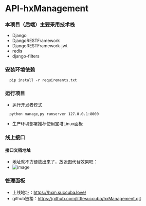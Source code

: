 # API-hxManagement
### 本项目（后端）主要采用技术栈
+ Django
+ DjangoRESTFramework
+ DjangoRESTFramework-jwt
+ redis
+ django-filters

### 安装环境依赖
```
  pip install -r requirements.txt
```
### 运行项目
+ 运行开发者模式
```
  python manage,py runserver 127.0.0.1:8000
```
+ 生产环境部署推荐使用宝塔Linux面板

### 线上接口

#### 接口文档地址

+ 地址就不方便放出来了，放张图代替效果吧：
+ ![image](https://user-images.githubusercontent.com/73584383/124251306-5b484500-db58-11eb-93b4-1b98cef0b63d.png)


### 管理面板

+ 上线地址：https://hxm.succuba.love/
+ github链接：https://github.com/littlesuccuba/hxManagement.git
